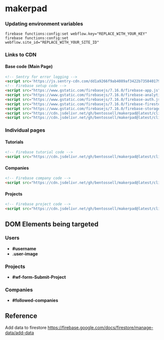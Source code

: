 # makerpad

### Updating environment variables
```
firebase functions:config:set webflow.key="REPLACE_WITH_YOUR_KEY"
firebase functions:config:set webflow.site_id="REPLACE_WITH_YOUR_SITE_ID"
```

### Links to CDN

#### Base code (Main Page)
```html
<!-- Sentry for error logging -->
<script src='https://js.sentry-cdn.com/dd1a9266f9ab4089af3422b735840179.min.js' crossorigin="anonymous"></script>
<!-- Firebase setup code -->
<script src="https://www.gstatic.com/firebasejs/7.16.0/firebase-app.js"></script>
<script src="https://www.gstatic.com/firebasejs/7.16.0/firebase-analytics.js"></script>
<script src="https://www.gstatic.com/firebasejs/7.16.0/firebase-auth.js"></script>
<script src="https://www.gstatic.com/firebasejs/7.16.0/firebase-firestore.js"></script>
<script src="https://www.gstatic.com/firebasejs/7.16.0/firebase-storage.js"></script>
<script src="https://cdn.jsdelivr.net/gh/bentossell/makerpad@latest/client/firebase.js"></script>
<script src="https://cdn.jsdelivr.net/gh/bentossell/makerpad@latest/client/user.js"></script>
```

### Individual pages

#### Tutorials
```html
<!-- Firebase tutorial code -->
<script src="https://cdn.jsdelivr.net/gh/bentossell/makerpad@latest/client/tutorials.js"></script>
```

#### Companies
```html
<!-- Firebase company code -->
<script src="https://cdn.jsdelivr.net/gh/bentossell/makerpad@latest/client/companies.js"></script>
```

#### Projects
```html
<!-- Firebase project code -->
<script src="https://cdn.jsdelivr.net/gh/bentossell/makerpad@latest/client/projects.js"></script>
```

## DOM Elements being targeted

### Users
- **#username**
- **.user-image**

### Projects
- **#wf-form-Submit-Project**

### Companies
- **#followed-companies**

## Reference
Add data to firestore
https://firebase.google.com/docs/firestore/manage-data/add-data
